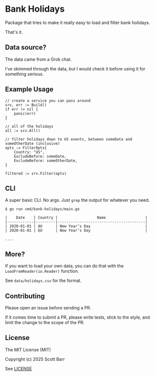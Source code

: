# Bank Holidays

Package that tries to make it really easy to load and filter bank holidays.

That's it.

## Data source?

The data came from a Grok chat.

I've skimmed through the data, but I would check it before using it for something serious.

## Example Usage

```
// create a service you can pass around
srv, err := Build()
if err != nil {
    panic(err)
}

// all of the holidays
all := srv.All()

// filter holidays down to US events, between someData and someOtherDate (inclusive)
opts := FilterOpts{
    Country: "US",
    ExcludeBefore: someDate,
    ExcludeBefore: someOtherDate,
}

filtered := srv.Filter(opts)
```

## CLI

A super basic CLI. No args. Just `grep` the output for whatever you need.

```
$ go run cmd/bank-holidays/main.go

|    Date    | Country |                  Name                  |
|------------|---------|----------------------------------------|
| 2020-01-01 | AU      | New Year’s Day                         |
| 2020-01-01 | EU      | New Year’s Day                         |

....
```

## More?

If you want to load your own data, you can do that with the `LoadFromReader(io.Reader)` function.

See `data/holidays.csv` for the format.

## Contributing

Please open an issue before sending a PR.

If it comes time to submit a PR, please write tests, stick to the style, and limit the change to the scope of the PR.

## License

The MIT License (MIT)

Copyright (c) 2025 Scott Barr

See [LICENSE](LICENSE)
